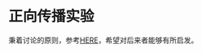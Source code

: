 # 正向传播实验

秉着讨论的原则，参考[HERE](https://github.com/Robin-WZQ/Brainlike-learning-system-for-MNist)，希望对后来者能够有所启发。
